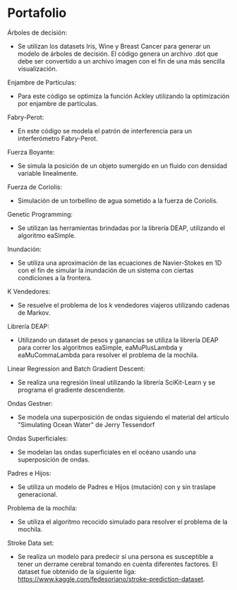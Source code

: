 # Portafolio

Árboles de decisión:
- Se utilizan los datasets Iris, Wine y Breast Cancer para generar un modelo de árboles de decisión. El código genera un archivo .dot que debe ser convertido a un archivo imagen con el fin de una más sencilla visualización.

Enjambre de Partículas:
- Para este código se optimiza la función Ackley utilizando la optimización por enjambre de partículas.

Fabry-Perot:
- En este código se modela el patrón de interferencia para un interferómetro Fabry-Perot.

Fuerza Boyante:
- Se simula la posición de un objeto sumergido en un fluido con densidad variable linealmente.

Fuerza de Coriolis:
- Simulación de un torbellino de agua sometido a la fuerza de Coriolis.

Genetic Programming:
- Se utilizan las herramientas brindadas por la librería DEAP, utilizando el algoritmo eaSimple.

Inundación:
- Se utiliza una aproximación de las ecuaciones de Navier-Stokes en 1D con el fin de simular la inundación de un sistema con ciertas condiciones a la frontera.

K Vendedores:
- Se resuelve el problema de los k vendedores viajeros utilizando cadenas de Markov.

Librería DEAP:
- Utilizando un dataset de pesos y ganancias se utiliza la librería DEAP para correr los algoritmos eaSimple, eaMuPlusLambda y eaMuCommaLambda para resolver el problema de la mochila.

Linear Regression and Batch Gradient Descent:
- Se realiza una regresión lineal utilizando la librería SciKit-Learn y se programa el gradiente descendiente.

Ondas Gestner:
- Se modela una superposición de ondas siguiendo el material del artículo "Simulating Ocean Water" de Jerry Tessendorf

Ondas Superficiales:
- Se modelan las ondas superficiales en el océano usando una superposición de ondas.

Padres e Hijos:
- Se utiliza un modelo de Padres e Hijos (mutación) con y sin traslape generacional.

Problema de la mochila:
- Se utiliza el algoritmo recocido simulado para resolver el problema de la mochila.

Stroke Data set:
- Se realiza un modelo para predecir si una persona es susceptible a tener un derrame cerebral tomando en cuenta diferentes factores. El dataset fue obtenido de la siguiente liga: https://www.kaggle.com/fedesoriano/stroke-prediction-dataset.

